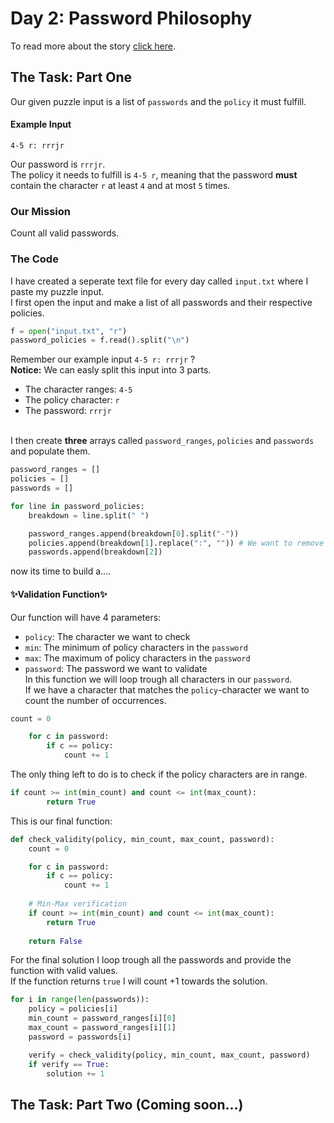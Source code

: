 # Day 2: Password Philosophy
To read more about the story [click here](https://adventofcode.com/2020/day/1).
## The Task: Part One
Our given puzzle input is a list of `passwords` and the `policy` it must fulfill.
#### Example Input
```
4-5 r: rrrjr
```
Our password is `rrrjr`.<br>
The policy it needs to fulfill is `4-5 r`, meaning that the password **must** contain the character `r` at least `4` and at most `5` times.
### Our Mission
Count all valid passwords.
### The Code
I have created a seperate text file for every day called `input.txt` where I paste my puzzle input.<br>
I first open the input and make a list of all passwords and their respective policies.<br>
```python
f = open("input.txt", "r")
password_policies = f.read().split("\n")
```
Remember our example input `4-5 r: rrrjr` ?<br>
**Notice:** We can easly split this input into 3 parts.<br>
- The character ranges: `4-5`
- The policy character: `r`
- The password: `rrrjr`

<br>I then create **three** arrays called `password_ranges`, `policies` and `passwords` and populate them.
```python
password_ranges = []
policies = []
passwords = []

for line in password_policies:
    breakdown = line.split(" ")

    password_ranges.append(breakdown[0].split("-"))
    policies.append(breakdown[1].replace(":", "")) # We want to remove the semicolon behind our policy character
    passwords.append(breakdown[2])
```
now its time to build a....
#### ✨Validation Function✨
Our function will have 4 parameters:
- `policy`: The character we want to check
- `min`: The minimum of policy characters in the `password`
- `max`: The maximum of policy characters in the `password`
- `password`: The password we want to validate 
<br>In this function we will loop trough all characters in our `password`.<br>
If we have a character that matches the `policy`-character we want to count the number of occurrences.<br>
```python
count = 0

    for c in password:
        if c == policy:
            count += 1
```
The only thing left to do is to check if the policy characters are in range.
```python
if count >= int(min_count) and count <= int(max_count):
        return True
```
This is our final function:
```python
def check_validity(policy, min_count, max_count, password):
    count = 0

    for c in password:
        if c == policy:
            count += 1
    
    # Min-Max verification
    if count >= int(min_count) and count <= int(max_count):
        return True
    
    return False
```
For the final solution I loop trough all the passwords and provide the function with valid values.<br>
If the function returns `true` I will count +1 towards the solution.<br>
```python
for i in range(len(passwords)):
    policy = policies[i]
    min_count = password_ranges[i][0]
    max_count = password_ranges[i][1]
    password = passwords[i]

    verify = check_validity(policy, min_count, max_count, password)
    if verify == True:
        solution += 1
```
## The Task: Part Two (Coming soon...)
